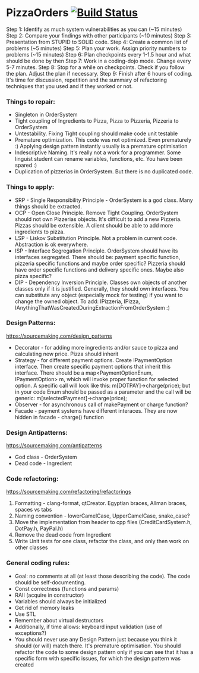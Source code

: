 # PizzaOrders [![Build Status](https://www.travis-ci.org/LordLukin/PizzaOrders.svg?branch=master)](https://www.travis-ci.org/LordLukin/PizzaOrders)

Step 1: Identify as much system vulnerabilities as you can (~15 minutes)
Step 2: Compare your findings with other participants (~10 minutes)
Step 3: Presentation from STUPID to SOLID code.
Step 4: Create a common list of problems (~5 minutes)
Step 5: Plan your work. Assign priority numbers to problems (~15 minutes)
Step 6: Plan checkpoints every 1-1.5 hour and what should be done by then
Step 7: Work in a coding-dojo mode. Change every 5-7 minutes.
Step 8: Stop for a while on checkpoints. Check if you follow the plan. Adjust the plan if necessary.
Step 9: Finish after 6 hours of coding. It's time for discussion, repetition and the summary of refactoring
        techniques that you used and if they worked or not.

### Things to repair:
* Singleton in OrderSystem
* Tight coupling of Ingredients to Pizza, Pizza to Pizzeria, Pizzeria to OrderSystem
* Untestability. Fixing Tight coupling should make code unit testable
* Premature optimization. This code was not optimized. Even prematurely :) Applying design pattern instantly usually is a premature optimisation
* Indescriptive Naming. It's really not a work for a programmer.
  Some linguist student can rename variables, functions, etc. You have been spared :)
* Duplication of pizzerias in OrderSystem. But there is no duplicated code.

### Things to apply:
* SRP - Single Responsibility Principle - OrderSystem is a god class. Many things should be extracted.
* OCP - Open Close Principle. Remove Tight Coupling.
        OrderSystem should not own Pizzerias objects. It's difficult to add a new Pizzeria.
        Pizzas should be extensible. A client should be able to add more ingredients to pizza.
* LSP - Liskov Substitution Principle. Not a problem in current code. Abstraction is ok everywhere.
* ISP - Interface Segregation Principle. OrderSystem should have its interfaces segregated.
        There should be: payment specific function, pizzeria specific functions and maybe order specific?
        Pizzeria should have order specific functions and delivery specific ones. Maybe also pizza specific?
* DIP - Dependency Inversion Principle. Classes own objects of another classes only if it is justified.
        Generally, they should own interfaces. You can substitute any object (especially mock for testing)
        if you want to change the owned object.
        To add: IPizzeria, IPizza, IAnythingThatWasCreatedDuringExtractionFromOrderSystem :)

### Design Patterns:
https://sourcemaking.com/design_patterns
* Decorator - for adding more ingredients and/or sauce to pizza and calculating new price. Pizza should inherit
* Strategy - for different payment options. Create IPaymentOption interface.
             Then create specific payment options that inherit this interface. There should be a
             map<PaymentOptionEnum, IPaymentOption> m, which will invoke proper function for selected option.
             A specific call will look like this: m[DOTPAY]->charge(price); but in your code Enum should be passed as
             a parameter and the call will be generic: m[selectedPayment]->charge(price);
* Observer - for asynchronous call of makePayment or charge function?
* Facade - payment systems have different interaces. They are now hidden in facade - charge() function

### Design Antipatterns:
https://sourcemaking.com/antipatterns
* God class - OrderSystem
* Dead code - Ingredient

### Code refactoring:
https://sourcemaking.com/refactoring/refactorings
1. Formatting - clang-format, qtCreator. Egyptian braces, Allman braces, spaces vs tabs
2. Naming convention - lowerCamelCase, UpperCamelCase, snake_case?
3. Move the implementation from header to cpp files (CreditCardSystem.h, DotPay.h, PayPal.h)
4. Remove the dead code from Ingredient
5. Write Unit tests for one class, refactor the class, and only then work on other classes

### General coding rules:
* Goal: no comments at all (at least those describing the code). The code should be self-documenting.
* Const correctness (functions and params)
* RAII (acquire in constructor)
* Variables should always be initialized
* Get rid of memory leaks
* Use STL
* Remember about virtual destructors
* Additionally, if time allows: keyboard input validation (use of exceptions?)
* You should never use any Design Pattern just because you think it should (or will) match there. It's premature optimisation.
  You should refactor the code to some design pattern only if you can see that it has a specific form with specific issues,
  for which the design pattern was created
